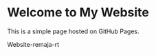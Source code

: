 <!DOCTYPE html>
<html lang="en">
<head>
    <meta charset="UTF-8">
    <meta name="viewport" content="width=device-width, initial-scale=1.0">
    <title>Website-remaja-rt</title>
</head>
<body>
    <h1>Welcome to My Website</h1>
    <p>This is a simple page hosted on GitHub Pages.</p>
</body>
</html>
 Website-remaja-rt
